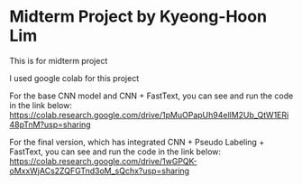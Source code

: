 # Midterm Project by Kyeong-Hoon Lim

This is for midterm project

I used google colab for this project

For the base CNN model and CNN + FastText, you can see and run the code in the link below:
https://colab.research.google.com/drive/1pMuOPapUh94ellM2Ub_QtW1ERi48pTnM?usp=sharing


For the final version, which has integrated CNN + Pseudo Labeling + FastText, you can see and run the code in the link below:
https://colab.research.google.com/drive/1wGPQK-oMxxWjACs2ZQFGTnd3oM_sQchx?usp=sharing
